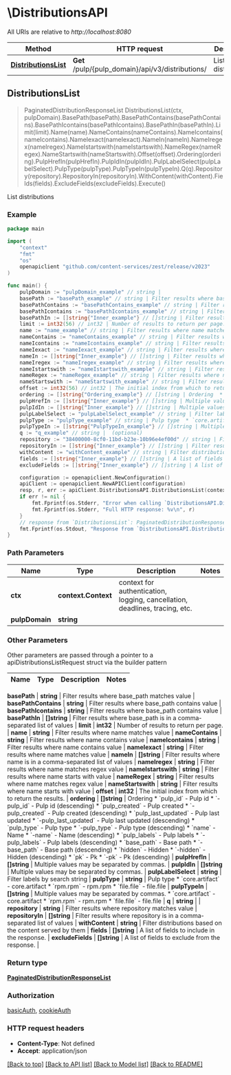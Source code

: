 # \DistributionsAPI

All URIs are relative to *http://localhost:8080*

Method | HTTP request | Description
------------- | ------------- | -------------
[**DistributionsList**](DistributionsAPI.md#DistributionsList) | **Get** /pulp/{pulp_domain}/api/v3/distributions/ | List distributions



## DistributionsList

> PaginatedDistributionResponseList DistributionsList(ctx, pulpDomain).BasePath(basePath).BasePathContains(basePathContains).BasePathIcontains(basePathIcontains).BasePathIn(basePathIn).Limit(limit).Name(name).NameContains(nameContains).NameIcontains(nameIcontains).NameIexact(nameIexact).NameIn(nameIn).NameIregex(nameIregex).NameIstartswith(nameIstartswith).NameRegex(nameRegex).NameStartswith(nameStartswith).Offset(offset).Ordering(ordering).PulpHrefIn(pulpHrefIn).PulpIdIn(pulpIdIn).PulpLabelSelect(pulpLabelSelect).PulpType(pulpType).PulpTypeIn(pulpTypeIn).Q(q).Repository(repository).RepositoryIn(repositoryIn).WithContent(withContent).Fields(fields).ExcludeFields(excludeFields).Execute()

List distributions



### Example

```go
package main

import (
	"context"
	"fmt"
	"os"
	openapiclient "github.com/content-services/zest/release/v2023"
)

func main() {
	pulpDomain := "pulpDomain_example" // string | 
	basePath := "basePath_example" // string | Filter results where base_path matches value (optional)
	basePathContains := "basePathContains_example" // string | Filter results where base_path contains value (optional)
	basePathIcontains := "basePathIcontains_example" // string | Filter results where base_path contains value (optional)
	basePathIn := []string{"Inner_example"} // []string | Filter results where base_path is in a comma-separated list of values (optional)
	limit := int32(56) // int32 | Number of results to return per page. (optional)
	name := "name_example" // string | Filter results where name matches value (optional)
	nameContains := "nameContains_example" // string | Filter results where name contains value (optional)
	nameIcontains := "nameIcontains_example" // string | Filter results where name contains value (optional)
	nameIexact := "nameIexact_example" // string | Filter results where name matches value (optional)
	nameIn := []string{"Inner_example"} // []string | Filter results where name is in a comma-separated list of values (optional)
	nameIregex := "nameIregex_example" // string | Filter results where name matches regex value (optional)
	nameIstartswith := "nameIstartswith_example" // string | Filter results where name starts with value (optional)
	nameRegex := "nameRegex_example" // string | Filter results where name matches regex value (optional)
	nameStartswith := "nameStartswith_example" // string | Filter results where name starts with value (optional)
	offset := int32(56) // int32 | The initial index from which to return the results. (optional)
	ordering := []string{"Ordering_example"} // []string | Ordering  * `pulp_id` - Pulp id * `-pulp_id` - Pulp id (descending) * `pulp_created` - Pulp created * `-pulp_created` - Pulp created (descending) * `pulp_last_updated` - Pulp last updated * `-pulp_last_updated` - Pulp last updated (descending) * `pulp_type` - Pulp type * `-pulp_type` - Pulp type (descending) * `name` - Name * `-name` - Name (descending) * `pulp_labels` - Pulp labels * `-pulp_labels` - Pulp labels (descending) * `base_path` - Base path * `-base_path` - Base path (descending) * `hidden` - Hidden * `-hidden` - Hidden (descending) * `pk` - Pk * `-pk` - Pk (descending) (optional)
	pulpHrefIn := []string{"Inner_example"} // []string | Multiple values may be separated by commas. (optional)
	pulpIdIn := []string{"Inner_example"} // []string | Multiple values may be separated by commas. (optional)
	pulpLabelSelect := "pulpLabelSelect_example" // string | Filter labels by search string (optional)
	pulpType := "pulpType_example" // string | Pulp type  * `core.artifact` - core.artifact * `rpm.rpm` - rpm.rpm * `file.file` - file.file (optional)
	pulpTypeIn := []string{"PulpTypeIn_example"} // []string | Multiple values may be separated by commas.  * `core.artifact` - core.artifact * `rpm.rpm` - rpm.rpm * `file.file` - file.file (optional)
	q := "q_example" // string |  (optional)
	repository := "38400000-8cf0-11bd-b23e-10b96e4ef00d" // string | Filter results where repository matches value (optional)
	repositoryIn := []string{"Inner_example"} // []string | Filter results where repository is in a comma-separated list of values (optional)
	withContent := "withContent_example" // string | Filter distributions based on the content served by them (optional)
	fields := []string{"Inner_example"} // []string | A list of fields to include in the response. (optional)
	excludeFields := []string{"Inner_example"} // []string | A list of fields to exclude from the response. (optional)

	configuration := openapiclient.NewConfiguration()
	apiClient := openapiclient.NewAPIClient(configuration)
	resp, r, err := apiClient.DistributionsAPI.DistributionsList(context.Background(), pulpDomain).BasePath(basePath).BasePathContains(basePathContains).BasePathIcontains(basePathIcontains).BasePathIn(basePathIn).Limit(limit).Name(name).NameContains(nameContains).NameIcontains(nameIcontains).NameIexact(nameIexact).NameIn(nameIn).NameIregex(nameIregex).NameIstartswith(nameIstartswith).NameRegex(nameRegex).NameStartswith(nameStartswith).Offset(offset).Ordering(ordering).PulpHrefIn(pulpHrefIn).PulpIdIn(pulpIdIn).PulpLabelSelect(pulpLabelSelect).PulpType(pulpType).PulpTypeIn(pulpTypeIn).Q(q).Repository(repository).RepositoryIn(repositoryIn).WithContent(withContent).Fields(fields).ExcludeFields(excludeFields).Execute()
	if err != nil {
		fmt.Fprintf(os.Stderr, "Error when calling `DistributionsAPI.DistributionsList``: %v\n", err)
		fmt.Fprintf(os.Stderr, "Full HTTP response: %v\n", r)
	}
	// response from `DistributionsList`: PaginatedDistributionResponseList
	fmt.Fprintf(os.Stdout, "Response from `DistributionsAPI.DistributionsList`: %v\n", resp)
}
```

### Path Parameters


Name | Type | Description  | Notes
------------- | ------------- | ------------- | -------------
**ctx** | **context.Context** | context for authentication, logging, cancellation, deadlines, tracing, etc.
**pulpDomain** | **string** |  | 

### Other Parameters

Other parameters are passed through a pointer to a apiDistributionsListRequest struct via the builder pattern


Name | Type | Description  | Notes
------------- | ------------- | ------------- | -------------

 **basePath** | **string** | Filter results where base_path matches value | 
 **basePathContains** | **string** | Filter results where base_path contains value | 
 **basePathIcontains** | **string** | Filter results where base_path contains value | 
 **basePathIn** | **[]string** | Filter results where base_path is in a comma-separated list of values | 
 **limit** | **int32** | Number of results to return per page. | 
 **name** | **string** | Filter results where name matches value | 
 **nameContains** | **string** | Filter results where name contains value | 
 **nameIcontains** | **string** | Filter results where name contains value | 
 **nameIexact** | **string** | Filter results where name matches value | 
 **nameIn** | **[]string** | Filter results where name is in a comma-separated list of values | 
 **nameIregex** | **string** | Filter results where name matches regex value | 
 **nameIstartswith** | **string** | Filter results where name starts with value | 
 **nameRegex** | **string** | Filter results where name matches regex value | 
 **nameStartswith** | **string** | Filter results where name starts with value | 
 **offset** | **int32** | The initial index from which to return the results. | 
 **ordering** | **[]string** | Ordering  * &#x60;pulp_id&#x60; - Pulp id * &#x60;-pulp_id&#x60; - Pulp id (descending) * &#x60;pulp_created&#x60; - Pulp created * &#x60;-pulp_created&#x60; - Pulp created (descending) * &#x60;pulp_last_updated&#x60; - Pulp last updated * &#x60;-pulp_last_updated&#x60; - Pulp last updated (descending) * &#x60;pulp_type&#x60; - Pulp type * &#x60;-pulp_type&#x60; - Pulp type (descending) * &#x60;name&#x60; - Name * &#x60;-name&#x60; - Name (descending) * &#x60;pulp_labels&#x60; - Pulp labels * &#x60;-pulp_labels&#x60; - Pulp labels (descending) * &#x60;base_path&#x60; - Base path * &#x60;-base_path&#x60; - Base path (descending) * &#x60;hidden&#x60; - Hidden * &#x60;-hidden&#x60; - Hidden (descending) * &#x60;pk&#x60; - Pk * &#x60;-pk&#x60; - Pk (descending) | 
 **pulpHrefIn** | **[]string** | Multiple values may be separated by commas. | 
 **pulpIdIn** | **[]string** | Multiple values may be separated by commas. | 
 **pulpLabelSelect** | **string** | Filter labels by search string | 
 **pulpType** | **string** | Pulp type  * &#x60;core.artifact&#x60; - core.artifact * &#x60;rpm.rpm&#x60; - rpm.rpm * &#x60;file.file&#x60; - file.file | 
 **pulpTypeIn** | **[]string** | Multiple values may be separated by commas.  * &#x60;core.artifact&#x60; - core.artifact * &#x60;rpm.rpm&#x60; - rpm.rpm * &#x60;file.file&#x60; - file.file | 
 **q** | **string** |  | 
 **repository** | **string** | Filter results where repository matches value | 
 **repositoryIn** | **[]string** | Filter results where repository is in a comma-separated list of values | 
 **withContent** | **string** | Filter distributions based on the content served by them | 
 **fields** | **[]string** | A list of fields to include in the response. | 
 **excludeFields** | **[]string** | A list of fields to exclude from the response. | 

### Return type

[**PaginatedDistributionResponseList**](PaginatedDistributionResponseList.md)

### Authorization

[basicAuth](../README.md#basicAuth), [cookieAuth](../README.md#cookieAuth)

### HTTP request headers

- **Content-Type**: Not defined
- **Accept**: application/json

[[Back to top]](#) [[Back to API list]](../README.md#documentation-for-api-endpoints)
[[Back to Model list]](../README.md#documentation-for-models)
[[Back to README]](../README.md)

